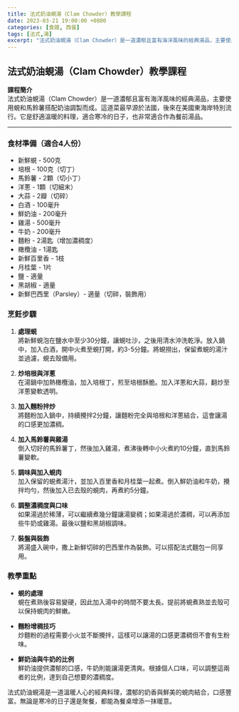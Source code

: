 ```yaml
---
title: 法式奶油蜆湯（Clam Chowder）教學課程
date: 2023-03-21 19:00:00 +0800
categories: [食譜, 西餐]
tags: [法式,湯] 
excerpt: "法式奶油蜆湯（Clam Chowder）是一道濃郁且富有海洋風味的經典湯品，主要使用蜆和馬鈴薯搭配奶油調製而成。這道菜最早源於法國，後來在美國東海岸特別流行。它是舒適溫暖的料理，適合寒冷的日子，也非常適合作為餐前湯品"
---
```


## 法式奶油蜆湯（Clam Chowder）教學課程

**課程簡介**  
法式奶油蜆湯（Clam Chowder）是一道濃郁且富有海洋風味的經典湯品，主要使用蜆和馬鈴薯搭配奶油調製而成。這道菜最早源於法國，後來在美國東海岸特別流行。它是舒適溫暖的料理，適合寒冷的日子，也非常適合作為餐前湯品。

---

### 食材準備（適合4人份）

- 新鮮蜆 - 500克  
- 培根 - 100克（切丁）  
- 馬鈴薯 - 2顆（切小丁）  
- 洋蔥 - 1顆（切細末）  
- 大蒜 - 2瓣（切碎）  
- 白酒 - 100毫升  
- 鮮奶油 - 200毫升  
- 雞湯 - 500毫升  
- 牛奶 - 200毫升  
- 麵粉 - 2湯匙（增加濃稠度）  
- 橄欖油 - 1湯匙  
- 新鮮百里香 - 1枝  
- 月桂葉 - 1片  
- 鹽 - 適量  
- 黑胡椒 - 適量  
- 新鮮巴西里（Parsley）- 適量（切碎，裝飾用）

### 烹飪步驟

1. **處理蜆**  
   將新鮮蜆泡在鹽水中至少30分鐘，讓蜆吐沙，之後用清水沖洗乾淨。放入鍋中，加入白酒，開中火煮至蜆打開，約3-5分鐘。將蜆撈出，保留煮蜆的湯汁並過濾，蜆去殼備用。

2. **炒培根與洋蔥**  
   在湯鍋中加熱橄欖油，加入培根丁，煎至培根酥脆。加入洋蔥和大蒜，翻炒至洋蔥變軟透明。

3. **加入麵粉拌炒**  
   將麵粉加入鍋中，持續攪拌2分鐘，讓麵粉完全與培根和洋蔥結合，這會讓湯的口感更加濃稠。

4. **加入馬鈴薯與雞湯**  
   倒入切好的馬鈴薯丁，然後加入雞湯，煮沸後轉中小火煮約10分鐘，直到馬鈴薯變軟。

5. **調味與加入蜆肉**  
   加入保留的蜆煮湯汁，並加入百里香和月桂葉一起煮。倒入鮮奶油和牛奶，攪拌均勻，然後加入已去殼的蜆肉，再煮約5分鐘。

6. **調整濃稠度與口味**  
   如果湯過於稀薄，可以繼續煮幾分鐘讓湯變稠；如果湯過於濃稠，可以再添加些牛奶或雞湯。最後以鹽和黑胡椒調味。

7. **裝盤與裝飾**  
   將湯盛入碗中，撒上新鮮切碎的巴西里作為裝飾。可以搭配法式麵包一同享用。

### 教學重點

- **蜆的處理**  
  蜆在煮熟後容易變硬，因此加入湯中的時間不要太長。提前將蜆煮熟並去殼可以保持蜆肉的鮮嫩。

- **麵粉增稠技巧**  
  炒麵粉的過程需要小火並不斷攪拌，這樣可以讓湯的口感更濃稠但不會有生粉味。

- **鮮奶油與牛奶的比例**  
  鮮奶油提供濃郁的口感，牛奶則能讓湯更清爽。根據個人口味，可以調整這兩者的比例，達到自己想要的濃稠度。

法式奶油蜆湯是一道溫暖人心的經典料理，濃郁的奶香與鮮美的蜆肉結合，口感豐富。無論是寒冷的日子還是聚餐，都能為餐桌增添一抹暖意。
